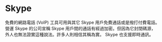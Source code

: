 [Title]: # (Skype)
[Difficulty]: # (初學者)
[Order]: # (110)

# Skype

免費的網路電話 (VoIP) 工具可用與其它 Skype 用戶免費通話或是撥打付費電話。營運 Skype 的公司宣稱 Skype 用戶間的通話有經過加密。但因為它封閉碼源，外人也無法證實這種說法。許多人則相信其稱為實。 Skype 也支援即時通訊。
